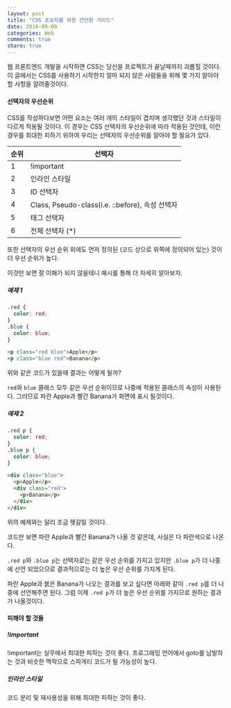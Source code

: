 ```yaml
---
layout: post
title: "CSS 초보자를 위한 간단한 가이드"
date: 2018-09-09
categories: Web
comments: true
share: true
---
```


웹 프론트엔드 개발을 시작하면 CSS는 당신을 프로젝트가 끝날때까지 괴롭힐 것이다. 이 글에서는 CSS를 사용하기 시작한지 얼마 되지 않은 사람들을 위해 몇 가지 알아야 할 사항을 알려줄것이다.

#### 선택자의 우선순위
CSS를 작성하다보면 어떤 요소는 여러 개의 스타일이 겹치며 생각했던 것과 스타일이 다르게 적용될 것이다. 이 경우는 CSS 선택자의 우선순위에 따라 적용된 것인데, 이런 경우를 최대한 피하기 위하여 우리는 선택자의 우선순위를 알아야 할 필요가 있다.

| 순위 | 선택자                                        |
| -- | ------------------------------------------ |
| 1  | !important                                 |
| 2  | 인라인 스타일                                    |
| 3  | ID 선택자                                     |
| 4  | Class, Pseudo-class(i.e. ::before), 속성 선택자 |
| 5  | 태그 선택자                                     |
| 6  | 전체 선택자 (*)                                 |

또한 선택자의 우선 순위 외에도 먼저 정의된 (코드 상으로 위쪽에 정의되어 있는) 것이 더 우선 순위가 높다.

이것만 보면 잘 이해가 되지 않을테니 예시를 통해 더 자세히 알아보자.

##### 예제 1

```css
.red {
  color: red;
}
.blue {
  color: blue;
}
```
```html
<p class="red blue">Apple</p>
<p class="blue red">Banana</p>
```
위와 같은 코드가 있을때 결과는 어떻게 될까?

`red`와 `blue` 클래스 모두 같은 우선 순위이므로 나중에 적용된 클래스의 속성이 사용된다. 그러므로 파란 Apple과 빨간 Banana가 화면에 표시 될것이다.


##### 예제 2

```css
.red p {
  color: red;
}
.blue p {
  color: blue;
}
```
```html
<div class="blue">
  <p>Apple</p>
  <div class="red">
    <p>Banana</p>
  </div>
</div>
```

위의 예제와는 달리 조금 헷갈릴 것이다.

코드만 보면 파란 Apple과 빨간 Banana가 나올 것 같은데, 사실은 다 파란색으로 나온다.

 `.red p`와 `.blue p`는 선택자로는 같은 우선 순위를 가지고 있지만 `.blue p`가 더 나중에 선언 되었으므로 결과적으로는 더 높은 우선 순위를 가지게 된다.

파란 Apple과 붉은 Banana가 나오는 결과를 보고 싶다면 아래와 같이 `.red p`를 더 나중에 선언해주면 된다. 그럼 이제 `.red p`가 더 높은 우선 순위를 가지므로 원하는 결과가 나올것이다.


#### 피해야 할 것들

##### !important

!important는 실무에서 최대한 피하는 것이 좋다. 프로그래밍 언어에서 goto를 남발하는 것과 비슷한 맥락으로 스파게티 코드가 될 가능성이 높다.


##### 인라인 스타일

코드 분리 및 재사용성을 위해 최대한 피하는 것이 좋다.
